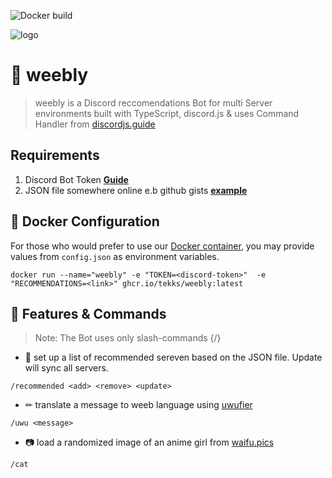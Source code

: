 ![Docker build](https://github.com/tekks/weebly/actions/workflows/docker-publish.yml/badge.svg)

![logo](https://i.imgur.com/tCk8MvU.png)

# 🤖 weebly

> weebly is a Discord reccomendations Bot for multi Server environments built with TypeScript, discord.js & uses Command Handler from [discordjs.guide](https://discordjs.guide)

## Requirements

1. Discord Bot Token **[Guide](https://discordjs.guide/preparations/setting-up-a-bot-application.html#creating-your-bot)**
2. JSON file somewhere online e.b github gists **[example](https://gist.github.com/Tekks/d13dab137a0eebd8ddcf43ef9531e075)**

## 🐬 Docker Configuration

For those who would prefer to use our [Docker container](https://hub.docker.com/repository/docker/eritislami/evobot), you may provide values from `config.json` as environment variables.

```shell
docker run --name="weebly" -e "TOKEN=<discord-token>"  -e "RECOMMENDATIONS=<link>" ghcr.io/tekks/weebly:latest
```

## 📝 Features & Commands

> Note: The Bot uses only slash-commands {/}

- 📃 set up a list of recommended sereven based on the JSON file. Update will sync all servers.

`/recommended <add> <remove> <update>`

- ✏ translate a message to weeb language using [uwufier](https://github.com/Schotsl/Uwuifier)

`/uwu <message>`

- 📷 load a randomized image of an anime girl from  [waifu.pics](https://waifu.pics/)

`/cat`
